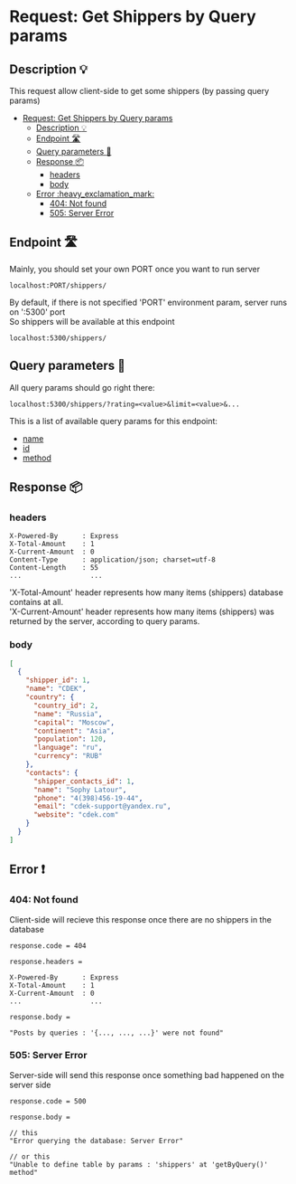 # Request: Get Shippers by Query params

## Description :bulb:
This request allow client-side to get some shippers (by passing query params)
- [Request: Get Shippers by Query params](#request-get-shippers-by-query-params)
  - [Description :bulb:](#description-bulb)
  - [Endpoint :motorway:](#endpoint-motorway)
  - [Query parameters :pencil:](#query-parameters-pencil)
  - [Response :package:](#response-package)
    - [headers](#headers)
    - [body](#body)
  - [Error :heavy\_exclamation\_mark:](#error-heavy_exclamation_mark)
    - [404: Not found](#404-not-found)
    - [505: Server Error](#505-server-error)

## Endpoint :motorway:
Mainly, you should set your own PORT once you want to run server
```
localhost:PORT/shippers/
```
By default, if there is not specified 'PORT' environment param, server runs on ':5300' port    
So shippers will be available at this endpoint
```
localhost:5300/shippers/
```

## Query parameters :pencil:
All query params should go right there:
```
localhost:5300/shippers/?rating=<value>&limit=<value>&...
```
This is a list of available query params for this endpoint:
- [name](../query.md#name)
- [id](../query.md#id)
- [method](../query.md#method)


## Response :package:
### headers
```
X-Powered-By      : Express
X-Total-Amount    : 1
X-Current-Amount  : 0
Content-Type      : application/json; charset=utf-8
Content-Length    : 55
...                 ...
```
'X-Total-Amount' header represents how many items (shippers) database contains at all.    
'X-Current-Amount' header represents how many items (shippers) was returned by the server, according to query params.
### body
```json
[
  {
    "shipper_id": 1,
    "name": "CDEK",
    "country": {
      "country_id": 2,
      "name": "Russia",
      "capital": "Moscow",
      "continent": "Asia",
      "population": 120,
      "language": "ru",
      "currency": "RUB"
    },
    "contacts": {
      "shipper_contacts_id": 1,
      "name": "Sophy Latour",
      "phone": "4(398)456-19-44",
      "email": "cdek-support@yandex.ru",
      "website": "cdek.com"
    }
  }
]
```
## Error :heavy_exclamation_mark:
### 404: Not found
Client-side will recieve this response once there are no shippers in the database
```
response.code = 404
```
```
response.headers =

X-Powered-By      : Express
X-Total-Amount    : 1
X-Current-Amount  : 0
...                 ...
```
```
response.body =

"Posts by queries : '{..., ..., ...}' were not found"
```
### 505: Server Error
Server-side will send this response once something bad happened on the server side
```
response.code = 500
```
```
response.body =

// this
"Error querying the database: Server Error"

// or this
"Unable to define table by params : 'shippers' at 'getByQuery()' method"
```
